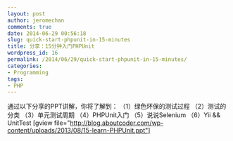 ```yaml
---
layout: post
author: jeromechan
comments: true
date: 2014-06-29 00:56:18
slug: quick-start-phpunit-in-15-minutes
title: 分享：15分钟入门PHPUnit
wordpress_id: 16
permalink: /2014/06/29/quick-start-phpunit-in-15-minutes/
categories:
- Programming
tags:
- PHP
---
```


通过以下分享的PPT讲解，你将了解到：
（1）绿色环保的测试过程
（2）测试的分类
（3）单元测试周期
（4）PHPUnit入门
（5）说说Selenium
（6）Yii && UnitTest<!-- more -->
[gview file="http://blog.aboutcoder.com/wp-content/uploads/2013/08/15-learn-PHPUnit.ppt"]
